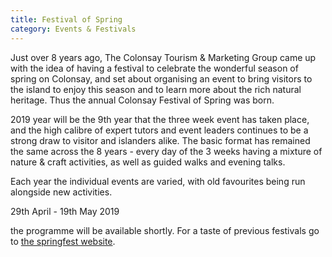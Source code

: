 ```yaml
---
title: Festival of Spring
category: Events & Festivals
---
```


Just over 8 years ago, The Colonsay Tourism &amp; Marketing Group came up with the idea of having a festival to celebrate the wonderful season of spring on Colonsay, and set about organising an event to bring visitors to the island to enjoy this season and to learn more about the rich natural heritage. Thus the annual Colonsay Festival of Spring was born.

2019 year will be the 9th year that the three week event has taken place, and the high calibre of expert tutors and event leaders continues to be a strong draw to visitor and islanders alike. The basic format has remained the same across the 8 years - every day of the 3 weeks having a mixture of nature &amp; craft activities, as well as guided walks and evening talks.

Each year the individual events are varied, with old favourites being run alongside new activities.

29th April - 19th May 2019

the programme will be available shortly. For a taste of previous festivals go to [the springfest website](http://www.colonsayspringfest.co.uk).